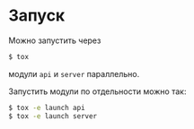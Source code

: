 # Запуск

Можно запустить через
```bash
$ tox
```
модули `api` и `server` параллельно.

Запустить модули по отдельности можно так:
```bash
$ tox -e launch api
$ tox -e launch server
```
